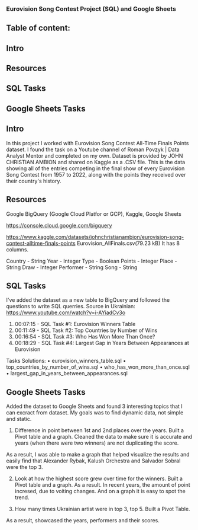 ### Eurovision Song Contest Project (SQL) and Google Sheets

## Table of content:
## Intro
## Resources
## SQL Tasks
## Google Sheets Tasks

## Intro

In this project I worked with Eurovision Song Contest All-Time Finals Points dataset. I found the task on a Youtube channel of Roman Povzyk | Data Analyst Mentor and completed on my own.
Dataset is provided by JOHN CHRISTIAN AMBION and shared on Kaggle as a .CSV file.
This is the data showing all of the entries competing in the final show of every Eurovision Song Contest from 1957 to 2022, along with the points they received over their country's history.

## Resources

Google BigQuery (Google Cloud Platfor or GCP), Kaggle, Google Sheets

https://console.cloud.google.com/bigquery

https://www.kaggle.com/datasets/johnchristianambion/eurovision-song-contest-alltime-finals-points
Eurovision_AllFinals.csv(79.23 kB)
It has 8 columns.

Country - String
Year - Integer
Type - Boolean
Points - Integer
Place - String
Draw - Integer
Performer - String
Song - String

## SQL Tasks

I've added the dataset as a new table to BigQuery and followed the questions to write SQL querries.
Source in Ukrainian:
https://www.youtube.com/watch?v=i-AYiadCv3o
1.	00:07:15 - SQL Task #1: Eurovision Winners Table
2.	00:11:49 - SQL Task #2: Top Countries by Number of Wins
3.	00:16:54 - SQL Task #3: Who Has Won More Than Once?
4.	00:18:29 - SQL Task #4: Largest Gap in Years Between Appearances at Eurovision

Tasks Solutions:
	•	eurovision_winners_table.sql
	•	top_countries_by_number_of_wins.sql
	•	who_has_won_more_than_once.sql
	•	largest_gap_in_years_between_appearances.sql

## Google Sheets Tasks

Added the dataset to Google Sheets and found 3 interesting topics that I can excract from dataset. My goals was to find dynamic data, not simple and static.

1. Difference in point between 1st and 2nd places over the years.
Built a Pivot table and a graph.
Cleaned the data to make sure it is accurate and years (when there were two winners) are not duplicating the score.

As a result, I was able to make a graph that helped visualize the results and easily find that Alexander Rybak, Kalush Orchestra and Salvador Sobral were the top 3.

2. Look at how the highest score grew over time for the winners.
Built a Pivot table and a graph.
As a result. In recent years, the amount of point incresed, due to voiting changes. And on a graph it is easy to spot the trend.

3. How many times Ukrainian artist were in top 3, top 5.
Built a Pivot Table.

As a result, showcased the years, performers and their scores.
